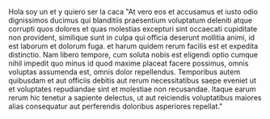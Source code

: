 Hola soy un et y quiero ser la caca 
"At vero eos et accusamus et iusto odio dignissimos ducimus qui 
blanditiis praesentium voluptatum deleniti atque corrupti quos dolores 
et quas molestias excepturi sint occaecati cupiditate non provident, 
similique sunt in culpa qui officia deserunt mollitia animi, id est 
laborum et dolorum fuga. et harum quidem rerum facilis est et expedita 
distinctio. Nam libero tempore, cum soluta nobis est eligendi optio 
cumque nihil impedit quo minus id quod maxime placeat facere possimus, 
omnis voluptas assumenda est, omnis dolor repellendus. Temporibus autem 
quibusdam et aut officiis debitis aut rerum necessitatibus saepe eveniet 
ut et voluptates repudiandae sint et molestiae non recusandae. Itaque 
earum rerum hic tenetur a sapiente delectus, ut aut reiciendis 
voluptatibus maiores alias consequatur aut perferendis doloribus 
asperiores repellat."